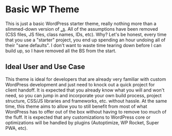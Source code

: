 # Basic WP Theme

This is just a basic WordPress starter theme, really nothing more than a slimmed-down version of [_s](https://github.com/Automattic/_s). All of the assumptions have been removed (CSS files, JS files, class names, IDs, etc). Why? Let's be honest, every time that you use a "starter" project, you end up spending an hour undoing all of their "sane defaults". I don't want to waste time tearing down before I can build up, so I have removed all the BS from the start.

## Ideal User and Use Case

This theme is ideal for developers that are already very familiar with custom WordPress development and just need to knock out a quick project for client handoff. It is expected that you already know what you will and won't need, so you can jump in and incorporate your own build process, project structure, CSS/JS libraries and frameworks, etc. without hassle. At the same time, this theme aims to allow you to still benefit from most of what WordPress has to offer out of the box without having to remove too much of the fluff. It is expected that any customizations to WordPress core or optimizations will be handled by plugins (Autoptimize, WP Rocket, Super PWA, etc).
